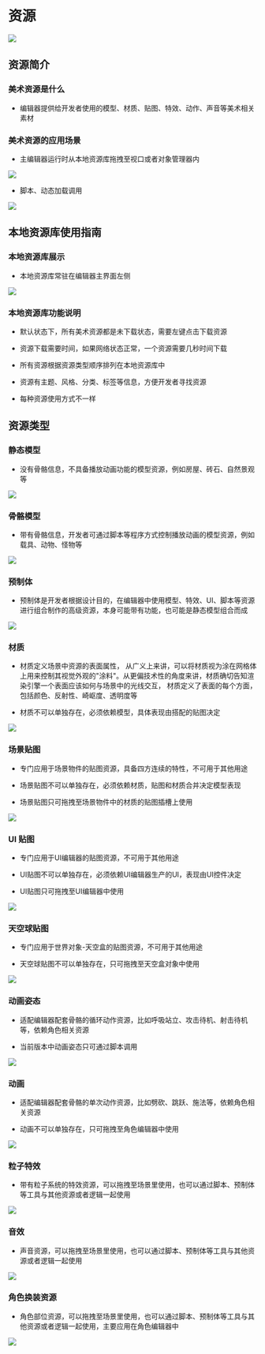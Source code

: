 # 资源

![](https://wstatic-a1.233leyuan.com/productdocs/static/boxcnKOHfF61LEUAcfBGDB0mi1g.png)

## 资源简介

### 美术资源是什么

- 编辑器提供给开发者使用的模型、材质、贴图、特效、动作、声音等美术相关素材

### 美术资源的应用场景

- 主编辑器运行时从本地资源库拖拽至视口或者对象管理器内

![](https://wstatic-a1.233leyuan.com/productdocs/static/boxcnUKeT5bGPMzo8tsjv4rPPRb.png)

- 脚本、动态加载调用

![](https://wstatic-a1.233leyuan.com/productdocs/static/boxcnVBcIzW21ImimJerhEO2Yyg.png)

## 本地资源库使用指南

### 本地资源库展示

- 本地资源库常驻在编辑器主界面左侧

![](https://wstatic-a1.233leyuan.com/productdocs/static/boxcntxWyYCUMS8Z4j7uGZ0Kuzc.png)

### 本地资源库功能说明

  - 默认状态下，所有美术资源都是未下载状态，需要左键点击下载资源

  - 资源下载需要时间，如果网络状态正常，一个资源需要几秒时间下载

  - 所有资源根据资源类型顺序排列在本地资源库中

  - 资源有主题、风格、分类、标签等信息，方便开发者寻找资源

  - 每种资源使用方式不一样

## 资源类型

### 静态模型

- 没有骨骼信息，不具备播放动画功能的模型资源，例如房屋、砖石、自然景观等

![](https://wstatic-a1.233leyuan.com/productdocs/static/boxcnsPubTIHILoUMnKvH4gUjWh.png)

### 骨骼模型

- 带有骨骼信息，开发者可通过脚本等程序方式控制播放动画的模型资源，例如载具、动物、怪物等

![](https://wstatic-a1.233leyuan.com/productdocs/static/boxcnt69NNic0QowhMhyisfpqrc.png)

### 预制体

- 预制体是开发者根据设计目的，在编辑器中使用模型、特效、UI、脚本等资源进行组合制作的高级资源，本身可能带有功能，也可能是静态模型组合而成

![](https://wstatic-a1.233leyuan.com/productdocs/static/boxcnOvVGmTQKdIvJJcOiKVExph.png)

### 材质

- 材质定义场景中资源的表面属性， 从广义上来讲，可以将材质视为涂在网格体上用来控制其视觉外观的"涂料"。从更偏技术性的角度来讲，材质确切告知渲染引擎一个表面应该如何与场景中的光线交互， 材质定义了表面的每个方面，包括颜色、反射性、崎岖度、透明度等

- 材质不可以单独存在，必须依赖模型，具体表现由搭配的贴图决定

![](https://wstatic-a1.233leyuan.com/productdocs/static/boxcnvX8s0xug8zYU8SQU3po3ac.png)

### 场景贴图

- 专门应用于场景物件的贴图资源，具备四方连续的特性，不可用于其他用途

- 场景贴图不可以单独存在，必须依赖材质，贴图和材质合并决定模型表现

- 场景贴图只可拖拽至场景物件中的材质的贴图插槽上使用

![](https://wstatic-a1.233leyuan.com/productdocs/static/boxcnu8odDwuOl1kzIcmZrMXrPh.png)

### UI 贴图

- 专门应用于UI编辑器的贴图资源，不可用于其他用途

- UI贴图不可以单独存在，必须依赖UI编辑器生产的UI，表现由UI控件决定

- UI贴图只可拖拽至UI编辑器中使用

![](https://wstatic-a1.233leyuan.com/productdocs/static/boxcnQro9586enyIgnwoTrd7RQf.png)

### 天空球贴图

- 专门应用于世界对象-天空盒的贴图资源，不可用于其他用途

- 天空球贴图不可以单独存在，只可拖拽至天空盒对象中使用

![](https://wstatic-a1.233leyuan.com/productdocs/static/boxcnzXLRHfGQAJNskhseVgPHZd.png)

### 动画姿态

- 适配编辑器配套骨骼的循环动作资源，比如呼吸站立、攻击待机、射击待机等，依赖角色相关资源

- 当前版本中动画姿态只可通过脚本调用

![](https://wstatic-a1.233leyuan.com/productdocs/static/boxcnZ8GqDe1usK7c5t0w8Oqv7c.png)

### 动画

- 适配编辑器配套骨骼的单次动作资源，比如劈砍、跳跃、施法等，依赖角色相关资源

- 动画不可以单独存在，只可拖拽至角色编辑器中使用

![](https://wstatic-a1.233leyuan.com/productdocs/static/boxcn9BfIhJnU7HFWrETjFZCjKh.png)

### 粒子特效

- 带有粒子系统的特效资源，可以拖拽至场景里使用，也可以通过脚本、预制体等工具与其他资源或者逻辑一起使用

![](https://wstatic-a1.233leyuan.com/productdocs/static/boxcnTZzxSYxbWtZIMyGsfF13Fu.png)

### 音效

- 声音资源，可以拖拽至场景里使用，也可以通过脚本、预制体等工具与其他资源或者逻辑一起使用

![](https://wstatic-a1.233leyuan.com/productdocs/static/boxcnBF9ZVVN2KRyYHJGf8zBttc.png)

### 角色换装资源

- 角色部位资源，可以拖拽至场景里使用，也可以通过脚本、预制体等工具与其他资源或者逻辑一起使用，主要应用在角色编辑器中

![](https://wstatic-a1.233leyuan.com/productdocs/static/boxcneqXFfLavNnRsdg1mXruhzc.png)
